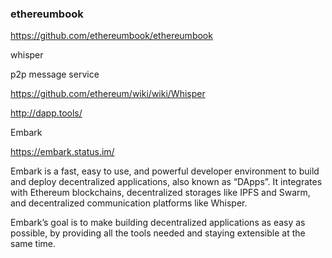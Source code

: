 ### ethereumbook

https://github.com/ethereumbook/ethereumbook

whisper

p2p message service

https://github.com/ethereum/wiki/wiki/Whisper


http://dapp.tools/


Embark

https://embark.status.im/

Embark is a fast, easy to use, and powerful developer environment to build and deploy decentralized applications, also known as “DApps”. It integrates with Ethereum blockchains, decentralized storages like IPFS and Swarm, and decentralized communication platforms like Whisper.

Embark’s goal is to make building decentralized applications as easy as possible, by providing all the tools needed and staying extensible at the same time.
